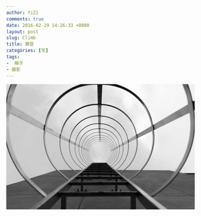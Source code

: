 ```yaml
---
author: YiZi
comments: true
date: 2016-02-29 14:26:33 +0800
layout: post
slug: Climb
title: 攀登
categories: [写]
tags:
-  梯子
- 摄影
---
```

![](/public/images/gallery/Climb.jpg)
